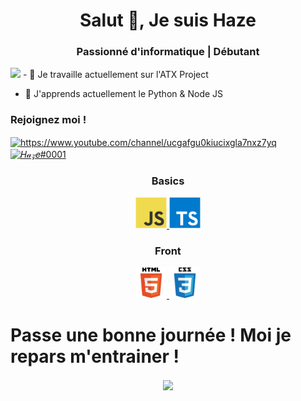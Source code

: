 <h1 align="center">Salut 👋, Je suis Haze</h1>
<h3 align="center">Passionné d'informatique | Débutant</h3>

<img src="https://readme-typing-svg.herokuapp.com?duration=2000&color=EBD41B&center=true&vCenter=true&lines=debutant+developper;videogame+addict;python+for+life">
- 🔭 Je travaille actuellement sur l'ATX Project

- 🌱 J'apprends actuellement le Python & Node JS

<h3 align="left">Rejoignez moi !</h3>
<p align="left">
<a href="https://www.youtube.com/c/https://www.youtube.com/channel/ucgafgu0kiucixgla7nxz7yq" target="blank"><img align="center" src="https://raw.githubusercontent.com/rahuldkjain/github-profile-readme-generator/master/src/images/icons/Social/youtube.svg" alt="https://www.youtube.com/channel/ucgafgu0kiucixgla7nxz7yq" height="30" width="40" /></a>
<a href="https://discord.gg/𝐻𝒶𝓏𝑒#0001" target="blank"><img align="center" src="https://raw.githubusercontent.com/rahuldkjain/github-profile-readme-generator/master/src/images/icons/Social/discord.svg" alt="𝐻𝒶𝓏𝑒#0001" height="30" width="40" /></a>
</p>

<p align="center">

<h3 align="center">Basics</h3>
<p align="center">
    <a href="https://developer.mozilla.org/en-US/docs/Web/JavaScript" target="_blank"> <img src="https://raw.githubusercontent.com/devicons/devicon/master/icons/javascript/javascript-original.svg" alt="javascript" width="50" height="50"/> </a>
    <a href="https://www.typescriptlang.org/" target="_blank"> <img src="https://raw.githubusercontent.com/devicons/devicon/master/icons/typescript/typescript-original.svg" alt="typescript" width="50" height="50"/> </a>

<h3 align="center">Front</h3>
<p align="center">
    <a href="https://www.w3.org/html/" target="_blank"> <img src="https://raw.githubusercontent.com/devicons/devicon/master/icons/html5/html5-original-wordmark.svg" alt="html5" width="50" height="50"/> </a>
    <a href="https://www.w3schools.com/css/" target="_blank"> <img src="https://raw.githubusercontent.com/devicons/devicon/master/icons/css3/css3-original-wordmark.svg" alt="css3" width="50" height="50"/> </a>
<h1>Passe une bonne journée ! Moi je repars m'entrainer !</h1>
<p align="center">
   <img align="center" src="https://media.giphy.com/media/z5iCvo1oCbqt7ukMQs/giphy.gif">
</p>
